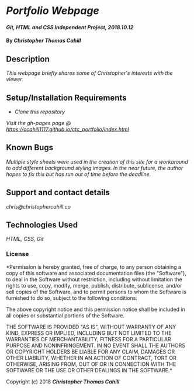 # _Portfolio Webpage_

#### _Git, HTML and CSS Independent Project, 2018.10.12_

#### By _**Christopher Thomas Cahill**_

## Description

_This webpage briefly shares some of Christopher's interests with the viewer._

## Setup/Installation Requirements

* _Clone this repository_

_Visit the gh-pages page @ https://ccahill1117.github.io/ctc_portfolio/index.html_

## Known Bugs

_Multiple style sheets were used in the creation of this site for a workaround to add different background styling images. In the near future, the author hopes to fix this but has run out of time before the deadline._

## Support and contact details

_chris@christophercahill.co_

## Technologies Used

_HTML, CSS, Git_

### License

*Permission is hereby granted, free of charge, to any person obtaining a copy of this software and associated documentation files (the "Software"), to deal in the Software without restriction, including without limitation the rights to use, copy, modify, merge, publish, distribute, sublicense, and/or sell copies of the Software, and to permit persons to whom the Software is furnished to do so, subject to the following conditions:

The above copyright notice and this permission notice shall be included in all copies or substantial portions of the Software.

THE SOFTWARE IS PROVIDED "AS IS", WITHOUT WARRANTY OF ANY KIND, EXPRESS OR IMPLIED, INCLUDING BUT NOT LIMITED TO THE WARRANTIES OF MERCHANTABILITY, FITNESS FOR A PARTICULAR PURPOSE AND NONINFRINGEMENT. IN NO EVENT SHALL THE AUTHORS OR COPYRIGHT HOLDERS BE LIABLE FOR ANY CLAIM, DAMAGES OR OTHER LIABILITY, WHETHER IN AN ACTION OF CONTRACT, TORT OR OTHERWISE, ARISING FROM, OUT OF OR IN CONNECTION WITH THE SOFTWARE OR THE USE OR OTHER DEALINGS IN THE SOFTWARE.*

Copyright (c) 2018 **_Christopher Thomas Cahill_**
